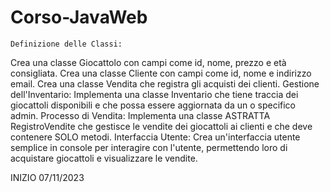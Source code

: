 # Corso-JavaWeb

    Definizione delle Classi:
Crea una classe Giocattolo con campi come id, nome, prezzo e età consigliata.
Crea una classe Cliente con campi come id, nome e indirizzo email.
Crea una classe Vendita che registra gli acquisti dei clienti.
Gestione dell'Inventario:
Implementa una classe Inventario che tiene traccia dei giocattoli disponibili e che possa essere aggiornata da un o specifico admin.
Processo di Vendita:
Implementa una classe  ASTRATTA RegistroVendite che gestisce le vendite dei giocattoli ai clienti e che deve contenere SOLO metodi.
Interfaccia Utente:
Crea un'interfaccia utente semplice in console per interagire con l'utente, permettendo loro di acquistare giocattoli e visualizzare le vendite. 


INIZIO 07/11/2023